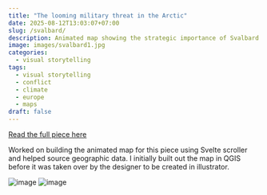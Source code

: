 ```yaml
---
title: "The looming military threat in the Arctic"
date: 2025-08-12T13:03:07+07:00
slug: /svalbard/
description: Animated map showing the strategic importance of Svalbard
image: images/svalbard1.jpg
categories:
  - visual storytelling
tags:
  - visual storytelling
  - conflict
  - climate
  - europe
  - maps
draft: false
---
```


[Read the full piece here](https://www.economist.com/interactive/europe/2025/08/12/the-looming-military-threat-in-the-arctic?app=core)

Worked on building the animated map for this piece using Svelte scroller and helped source geographic data. I initially built out the map in QGIS before it was taken over by the designer to be created in illustrator.

![image](/images/svalbard2.png)
![image](/images/svalbard3.png)
